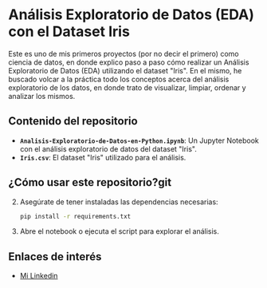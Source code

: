 # Análisis Exploratorio de Datos (EDA) con el Dataset Iris

Este es uno de mis primeros proyectos (por no decir el primero) como ciencia de datos, en donde explico paso a paso cómo realizar un Análisis Exploratorio de Datos (EDA) utilizando el dataset "Iris". En el mismo, he buscado volcar a la práctica todo los conceptos acerca del análisis exploratorio de los datos, en donde trato de visualizar, limpiar, ordenar y analizar los mismos.

## Contenido del repositorio

- **`Analisis-Exploratorio-de-Datos-en-Python.ipynb`**: Un Jupyter Notebook con el análisis exploratorio de datos del dataset "Iris".
- **`Iris.csv`**: El dataset "Iris" utilizado para el análisis.

## ¿Cómo usar este repositorio?git 
   
2. Asegúrate de tener instaladas las dependencias necesarias:
   ```bash
   pip install -r requirements.txt

3. Abre el notebook o ejecuta el script para explorar el análisis.

## Enlaces de interés

- <a href="https://www.linkedin.com/in/thiagoigdominguez2020/" target="_blank">Mi Linkedin</a>
